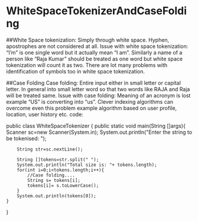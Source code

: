 # WhiteSpaceTokenizerAndCaseFolding
##White Space tokenization:
Simply through white   space. Hyphen, apostrophes are not considered at all.
Issue with white space tokenization: “I’m” is one single word but it actually mean “I am”. Similarly a name of a person like “Raja Kumar” should be treated as one word but white space tokenization will count it as two. There are lot many problems with identification of symbols too in white space tokenization. 

##Case Folding
Case folding: Entire input either in small letter or capital letter. In general into small letter word so that two words like RAJA and Raja will be treated same.
Issue with case folding: Meaning of an acronym is lost example “US” is converting into “us”. Clever indexing algorithms can overcome even this problem example algorithm based on user profile, location, user history etc.
 code:
 
 public class WhiteSpaceTokenizer {
	public static void main(String []args){
		Scanner sc=new Scanner(System.in);
		System.out.println("Enter the string to be tokenised: ");
		
		String str=sc.nextLine();
		
		String []tokens=str.split(" ");
		System.out.println("Total size is: "+ tokens.length);
		for(int i=0;i<tokens.length;i++){
			//Case folding....
			String s= tokens[i];
			tokens[i]= s.toLowerCase();
		}
		System.out.println(tokens[0]);
	}

}
